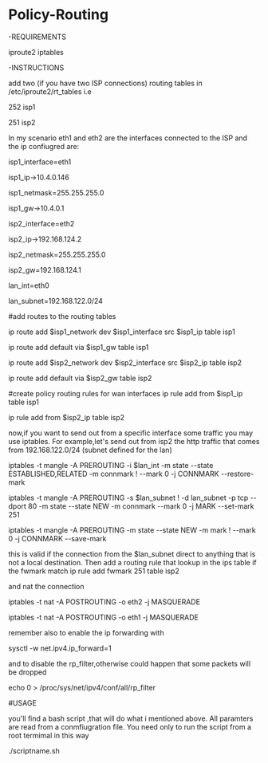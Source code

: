 # Policy-Routing
-REQUIREMENTS

iproute2
iptables

-INSTRUCTIONS

add two (if you have two ISP connections) routing tables in /etc/iproute2/rt_tables
i.e

252     isp1

251     isp2

In my scenario eth1 and eth2 are the interfaces connected to the ISP and the ip confiugred are:

isp1_interface=eth1

isp1_ip->10.4.0.146

isp1_netmask=255.255.255.0

isp1_gw->10.4.0.1

isp2_interface=eth2

isp2_ip->192.168.124.2

isp2_netmask=255.255.255.0

isp2_gw=192.168.124.1

lan_int=eth0

lan_subnet=192.168.122.0/24

#add routes to the routing tables

ip route add $isp1_network dev $isp1_interface src $isp1_ip table isp1

ip route add default via $isp1_gw table isp1

ip route add $isp2_network dev $isp2_interface src $isp2_ip table isp2

ip route add default via $isp2_gw table isp2

#create policy routing rules for wan interfaces
ip rule add from $isp1_ip table isp1

ip rule add from $isp2_ip table isp2


now,if you want to send out from a specific interface some traffic you may use iptables.
For example,let's send out from isp2 the http traffic that comes from 192.168.122.0/24 (subnet defined for the lan)

iptables -t mangle -A PREROUTING -i $lan_int -m state --state ESTABLISHED,RELATED -m connmark ! --mark 0 -j CONNMARK --restore-mark

iptables -t mangle -A PREROUTING -s $lan_subnet ! -d lan_subnet -p tcp --dport 80 -m state --state NEW -m connmark --mark 0 -j MARK --set-mark 251

iptables -t mangle -A PREROUTING -m state --state NEW -m mark ! --mark 0 -j CONNMARK --save-mark

this is valid if the connection from the $lan_subnet  direct to anything that is not a local destination.
Then add a routing rule that lookup in the ips table if the fwmark match
ip rule add fwmark 251 table isp2

and nat the connection

iptables -t nat -A POSTROUTING -o eth2 -j MASQUERADE

iptables -t nat -A POSTROUTING -o eth1 -j MASQUERADE

remember also to enable the ip forwarding with

sysctl -w net.ipv4.ip_forward=1

and to disable the rp_filter,otherwise could happen that some packets will be dropped

echo 0 > /proc/sys/net/ipv4/conf/all/rp_filter


#USAGE

you'll find a bash script ,that will do what i mentioned above.
All paramters are read from a conmfiugration file.
You need only to run the script from a root termimal in this way

./scriptname.sh
